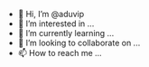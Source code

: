 - 👋 Hi, I’m @aduvip
- 👀 I’m interested in ...
- 🌱 I’m currently learning ...
- 💞️ I’m looking to collaborate on ...
- 📫 How to reach me ...

<!---
aduvip/aduvip is a ✨ special ✨ repository because its `README.md` (this file) appears on your GitHub profile.
You can click the Preview link to take a look at your changes.
--->
